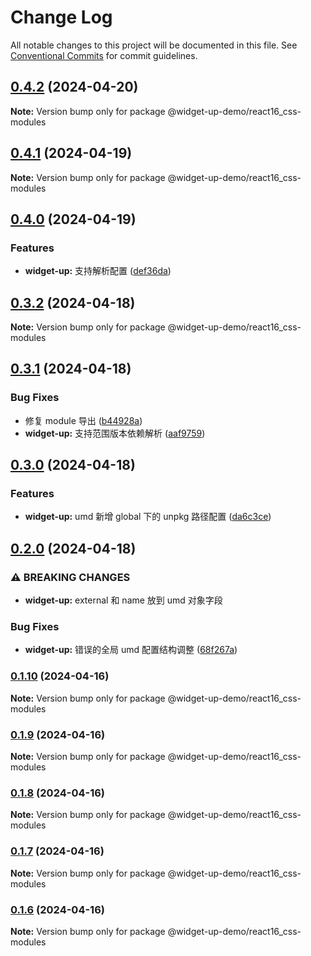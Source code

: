 # Change Log

All notable changes to this project will be documented in this file.
See [Conventional Commits](https://conventionalcommits.org) for commit guidelines.

## [0.4.2](https://github.com/tolerance-go/widget-up/compare/@widget-up-demo/react16_css-modules@0.4.1...@widget-up-demo/react16_css-modules@0.4.2) (2024-04-20)

**Note:** Version bump only for package @widget-up-demo/react16_css-modules





## [0.4.1](https://github.com/tolerance-go/widget-up/compare/@widget-up-demo/react16_css-modules@0.4.0...@widget-up-demo/react16_css-modules@0.4.1) (2024-04-19)

**Note:** Version bump only for package @widget-up-demo/react16_css-modules





## [0.4.0](https://github.com/tolerance-go/widget-up/compare/@widget-up-demo/react16_css-modules@0.3.2...@widget-up-demo/react16_css-modules@0.4.0) (2024-04-19)


### Features

* **widget-up:** 支持解析配置 ([def36da](https://github.com/tolerance-go/widget-up/commit/def36da30542f368c20ee3bdba9dd96c004fe834))



## [0.3.2](https://github.com/tolerance-go/widget-up/compare/@widget-up-demo/react16_css-modules@0.3.1...@widget-up-demo/react16_css-modules@0.3.2) (2024-04-18)

**Note:** Version bump only for package @widget-up-demo/react16_css-modules





## [0.3.1](https://github.com/tolerance-go/widget-up/compare/@widget-up-demo/react16_css-modules@0.3.0...@widget-up-demo/react16_css-modules@0.3.1) (2024-04-18)


### Bug Fixes

* 修复 module 导出 ([b44928a](https://github.com/tolerance-go/widget-up/commit/b44928a28b3f625b82f837b27be692ce06e731ab))
* **widget-up:** 支持范围版本依赖解析 ([aaf9759](https://github.com/tolerance-go/widget-up/commit/aaf97596687307b0146b0ef696cd2be5b6e38b29))



## [0.3.0](https://github.com/tolerance-go/widget-up/compare/@widget-up-demo/react16_css-modules@0.2.0...@widget-up-demo/react16_css-modules@0.3.0) (2024-04-18)


### Features

* **widget-up:** umd 新增 global 下的 unpkg 路径配置 ([da6c3ce](https://github.com/tolerance-go/widget-up/commit/da6c3cec88798d30504f73a64cc18fa0cffc1f04))



## [0.2.0](https://github.com/tolerance-go/widget-up/compare/@widget-up-demo/react16_css-modules@0.1.10...@widget-up-demo/react16_css-modules@0.2.0) (2024-04-18)


### ⚠ BREAKING CHANGES

* **widget-up:** external 和 name 放到 umd 对象字段

### Bug Fixes

* **widget-up:** 错误的全局 umd 配置结构调整 ([68f267a](https://github.com/tolerance-go/widget-up/commit/68f267a7e6e820ad0b4814b37f6d05c880cfc6d7))



### [0.1.10](https://github.com/tolerance-go/widget-up/compare/@widget-up-demo/react16_css-modules@0.1.9...@widget-up-demo/react16_css-modules@0.1.10) (2024-04-16)

**Note:** Version bump only for package @widget-up-demo/react16_css-modules





### [0.1.9](https://github.com/tolerance-go/widget-up/compare/@widget-up-demo/react16_css-modules@0.1.8...@widget-up-demo/react16_css-modules@0.1.9) (2024-04-16)

**Note:** Version bump only for package @widget-up-demo/react16_css-modules





### [0.1.8](https://github.com/tolerance-go/widget-up/compare/@widget-up-demo/react16_css-modules@0.1.7...@widget-up-demo/react16_css-modules@0.1.8) (2024-04-16)

**Note:** Version bump only for package @widget-up-demo/react16_css-modules





### [0.1.7](https://github.com/tolerance-go/widget-up/compare/@widget-up-demo/react16_css-modules@0.1.6...@widget-up-demo/react16_css-modules@0.1.7) (2024-04-16)

**Note:** Version bump only for package @widget-up-demo/react16_css-modules





### [0.1.6](https://github.com/tolerance-go/widget-up/compare/@widget-up-demo/react16_css-modules@0.1.5...@widget-up-demo/react16_css-modules@0.1.6) (2024-04-16)

**Note:** Version bump only for package @widget-up-demo/react16_css-modules
